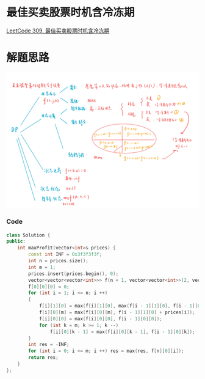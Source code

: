 # 最佳买卖股票时机含冷冻期
[LeetCode 309. 最佳买卖股票时机含冷冻期](https://leetcode.cn/problems/best-time-to-buy-and-sell-stock-with-cooldown/)

# 解题思路

![dp-19](media/dp-19.jpg)

### Code
```cpp
class Solution {
public:
    int maxProfit(vector<int>& prices) {
        const int INF = 0x3f3f3f3f;
        int n = prices.size();
        int m = 1;
        prices.insert(prices.begin(), 0);
        vector<vector<vector<int>>> f(n + 1, vector<vector<int>>(2, vector<int>(m + 1, -INF)));
        f[0][0][0] = 0;
        for (int i = 1; i <= n; i ++)
        {
            f[i][1][0] = max(f[i][1][0], max(f[i - 1][1][0], f[i - 1][0][0] - prices[i]));
            f[i][0][m] = max(f[i][0][m], f[i - 1][1][0] + prices[i]);
            f[i][0][0] = max(f[i][0][0], f[i - 1][0][0]);
            for (int k = m; k >= 1; k --)
                f[i][0][k - 1] = max(f[i][0][k - 1], f[i - 1][0][k]);
        }
        int res = -INF;
        for (int i = 0; i <= m; i ++) res = max(res, f[n][0][i]);
        return res;
    }
};
```


